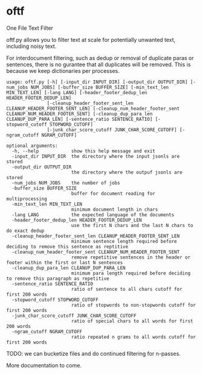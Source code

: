 # oftf
One File Text Filter

oftf.py allows you to filter text at scale for potentially unwanted text, including noisy text.

For interdocument filtering, such as dedup or removal of duplicate paras or sentences, there is no gurantee that all duplicates will be removed. This is because we keep dictionaries per processes. 
```
usage: oftf.py [-h] [-input_dir INPUT_DIR] [-output_dir OUTPUT_DIR] [-num_jobs NUM_JOBS] [-buffer_size BUFFER_SIZE] [-min_text_len MIN_TEXT_LEN] [-lang LANG] [-header_footer_dedup_len HEADER_FOOTER_DEDUP_LEN]
               [-cleanup_header_footer_sent_len CLEANUP_HEADER_FOOTER_SENT_LEN] [-cleanup_num_header_footer_sent CLEANUP_NUM_HEADER_FOOTER_SENT] [-cleanup_dup_para_len CLEANUP_DUP_PARA_LEN] [-sentence_ratio SENTENCE_RATIO] [-stopword_cutoff STOPWORD_CUTOFF]
               [-junk_char_score_cutoff JUNK_CHAR_SCORE_CUTOFF] [-ngram_cutoff NGRAM_CUTOFF]

optional arguments:
  -h, --help            show this help message and exit
  -input_dir INPUT_DIR  the directory where the input jsonls are stored
  -output_dir OUTPUT_DIR
                        the directory where the outpuf jsonls are stored
  -num_jobs NUM_JOBS    the number of jobs
  -buffer_size BUFFER_SIZE
                        buffer for document reading for multiprocessing
  -min_text_len MIN_TEXT_LEN
                        minimum document length in chars
  -lang LANG            the expected language of the documents
  -header_footer_dedup_len HEADER_FOOTER_DEDUP_LEN
                        use the first N chars and the last N chars to do exact dedup
  -cleanup_header_footer_sent_len CLEANUP_HEADER_FOOTER_SENT_LEN
                        minimum sentence length required before deciding to remove this sentence as reptitive
  -cleanup_num_header_footer_sent CLEANUP_NUM_HEADER_FOOTER_SENT
                        remove repetitive sentences in the header or footer within the first or last N sentences
  -cleanup_dup_para_len CLEANUP_DUP_PARA_LEN
                        minimum para length required before deciding to remove this paragraph as repetitive
  -sentence_ratio SENTENCE_RATIO
                        ratio of sentence to all chars cutoff for first 200 words
  -stopword_cutoff STOPWORD_CUTOFF
                        ratio of stopwords to non-stopwords cutoff for first 200 words
  -junk_char_score_cutoff JUNK_CHAR_SCORE_CUTOFF
                        ratio of special chars to all words for first 200 words
  -ngram_cutoff NGRAM_CUTOFF
                        ratio repeated n grams to all words cutoff for first 200 words
```
TODO: we can bucketize files and do continued filtering for n-passes.

More documentation to come.
